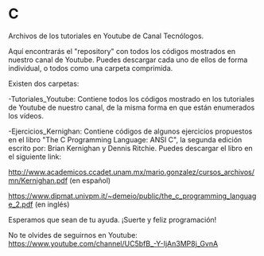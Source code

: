 # C
Archivos de los tutoriales en Youtube de Canal Tecnólogos.

Aquí encontrarás el "repository" con todos los códigos mostrados en nuestro canal de Youtube. 
Puedes descargar cada uno de ellos de forma individual, o todos como una carpeta comprimida.

Existen dos carpetas:

  -Tutoriales_Youtube: Contiene todos los códigos mostrado en los tutoriales de Youtube de nuestro canal, de la misma forma en que están enumerados los vídeos.
  
  -Ejercicios_Kernighan: Contiene códigos de algunos ejercicios propuestos en el libro "The C Programming Language: ANSI C", la segunda edición escrito por: Brian Kernighan y Dennis Ritchie. Puedes descargar el libro en el siguiente link: 

http://www.academicos.ccadet.unam.mx/mario.gonzalez/cursos_archivos/mn/Kernighan.pdf (en español)

https://www.dipmat.univpm.it/~demeio/public/the_c_programming_language_2.pdf (en inglés)

Esperamos que sean de tu ayuda.
¡Suerte y feliz programación!

No te olvides de seguirnos en Youtube: https://www.youtube.com/channel/UC5bfB_-Y-IjAn3MP8j_GvnA
